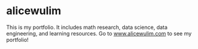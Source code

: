 # alicewulim
This is my portfolio. It includes math research, data science, data engineering, and learning resources. 
Go to www.alicewulim.com to see my portfolio! 
